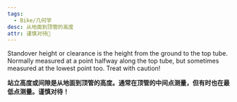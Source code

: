 ```yaml
---
tags:
  - Bike/几何学
desc: 从地面到顶管的高度
attr: 谨慎对待🔴
---
```



Standover height or clearance is the height from the ground to the top tube. Normally measured at a point halfway along the top tube, but sometimes measured at the lowest point too. Treat with caution!

**站立高度或间隙是从地面到顶管的高度。通常在顶管的中间点测量，但有时也在最低点测量。谨慎对待！**